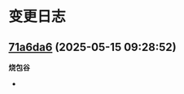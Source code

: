 # 变更日志

## [71a6da6](https://github.com/githurosi/bia-pain-bache/commit/71a6da6) (2025-05-15 09:28:52)
**烧包谷**

- 



